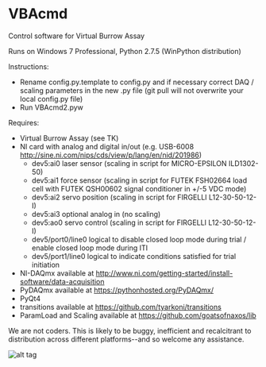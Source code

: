 # VBAcmd
Control software for Virtual Burrow Assay

Runs on Windows 7 Professional, Python 2.7.5 (WinPython distribution)

Instructions:
  - Rename config.py.template to config.py and if necessary correct DAQ / scaling parameters in the new .py file (git pull will not overwrite your local config.py file)
  - Run VBAcmd2.pyw

Requires:
  - Virtual Burrow Assay (see TK)
  - NI card with analog and digital in/out (e.g. USB-6008 http://sine.ni.com/nips/cds/view/p/lang/en/nid/201986)
    - dev5:ai0 laser sensor   (scaling in script for MICRO-EPSILON ILD1302-50)
    - dev5:ai1 force sensor   (scaling in script for FUTEK FSH02664 load cell with FUTEK QSH00602 signal conditioner in +/-5 VDC mode)
    - dev5:ai2 servo position (scaling in script for FIRGELLI L12-30-50-12-I)
    - dev5:ai3 optional analog in (no scaling)
    - dev5:ao0 servo control  (scaling in script for FIRGELLI L12-30-50-12-I)
    - dev5/port0/line0 logical to disable closed loop mode during trial / enable closed loop mode during ITI
    - dev5/port1/line0 logical to indicate conditions satisfied for trial initiation
  - NI-DAQmx available at http://www.ni.com/getting-started/install-software/data-acquisition
  - PyDAQmx available at https://pythonhosted.org/PyDAQmx/
  - PyQt4
  - transitions available at https://github.com/tyarkoni/transitions
  - ParamLoad and Scaling available at https://github.com/goatsofnaxos/lib  
  
We are not coders. This is likely to be buggy, inefficient and recalcitrant to distribution across different platforms--and so welcome any assistance.

![alt tag](https://raw.githubusercontent.com/goatsofnaxos/VBAcmd/master/screengrab.png)
